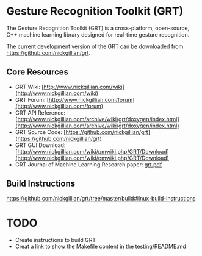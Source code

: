 
# Gesture Recognition Toolkit (GRT)

The Gesture Recognition Toolkit (GRT) is a cross-platform, open-source, C++ machine learning library designed for real-time gesture recognition.

The current development version of the GRT can be downloaded from https://github.com/nickgillian/grt.

## Core Resources
* GRT Wiki: [http://www.nickgillian.com/wiki](http://www.nickgillian.com/wiki)
* GRT Forum: [http://www.nickgillian.com/forum](http://www.nickgillian.com/forum)
* GRT API Reference: [http://www.nickgillian.com/archive/wiki/grt/doxygen/index.html](http://www.nickgillian.com/archive/wiki/grt/doxygen/index.html)
* GRT Source Code: [https://github.com/nickgillian/grt](https://github.com/nickgillian/grt)
* GRT GUI Download: [http://www.nickgillian.com/wiki/pmwiki.php/GRT/Download](http://www.nickgillian.com/wiki/pmwiki.php/GRT/Download)
* GRT Journal of Machine Learning Research paper: [grt.pdf](http://jmlr.csail.mit.edu/papers/volume15/gillian14a/gillian14a.pdf)



## Build Instructions
https://github.com/nickgillian/grt/tree/master/build#linux-build-instructions


# TODO
* Create instructions to build GRT 
* Creat a link to show the Makefile content in the testing/README.md
